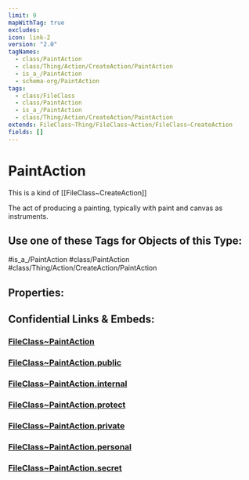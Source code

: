 ```yaml
---
limit: 9
mapWithTag: true
excludes: 
icon: link-2
version: "2.0"
tagNames:
  - class/PaintAction
  - class/Thing/Action/CreateAction/PaintAction
  - is_a_/PaintAction
  - schema-org/PaintAction
tags:
  - class/FileClass
  - class/PaintAction
  - is_a_/PaintAction
  - class/Thing/Action/CreateAction/PaintAction
extends: FileClass~Thing/FileClass~Action/FileClass~CreateAction
fields: []
---
```


# PaintAction
This is a kind of [[FileClass~CreateAction]]

The act of producing a painting, typically with paint and canvas as instruments.


## Use one of these Tags for Objects of this Type:

#is_a_/PaintAction
#class/PaintAction
#class/Thing/Action/CreateAction/PaintAction

## Properties:


## Confidential Links & Embeds: 

### [FileClass~PaintAction](/_Standards/fileClass/FileClass~Thing/FileClass~Action/FileClass~CreateAction/FileClass~PaintAction.md) 

### [FileClass~PaintAction.public](/_public/fileClass/FileClass~Thing/FileClass~Action/FileClass~CreateAction/FileClass~PaintAction.public.md) 

### [FileClass~PaintAction.internal](/_internal/fileClass/FileClass~Thing/FileClass~Action/FileClass~CreateAction/FileClass~PaintAction.internal.md) 

### [FileClass~PaintAction.protect](/_protect/fileClass/FileClass~Thing/FileClass~Action/FileClass~CreateAction/FileClass~PaintAction.protect.md) 

### [FileClass~PaintAction.private](/_private/fileClass/FileClass~Thing/FileClass~Action/FileClass~CreateAction/FileClass~PaintAction.private.md) 

### [FileClass~PaintAction.personal](/_personal/fileClass/FileClass~Thing/FileClass~Action/FileClass~CreateAction/FileClass~PaintAction.personal.md) 

### [FileClass~PaintAction.secret](/_secret/fileClass/FileClass~Thing/FileClass~Action/FileClass~CreateAction/FileClass~PaintAction.secret.md)

